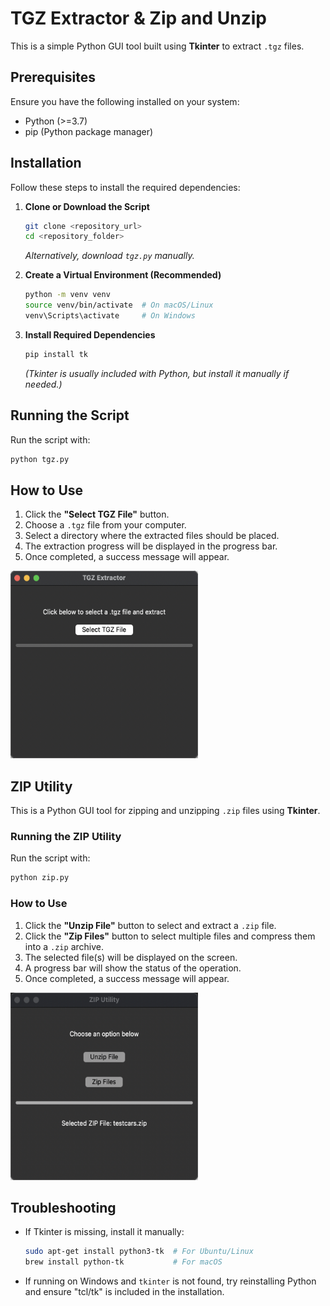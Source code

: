 # TGZ Extractor & Zip and Unzip 

This is a simple Python GUI tool built using **Tkinter** to extract `.tgz` files.

## Prerequisites
Ensure you have the following installed on your system:
- Python (>=3.7)
- pip (Python package manager)

## Installation
Follow these steps to install the required dependencies:

1. **Clone or Download the Script**
   ```sh
   git clone <repository_url>
   cd <repository_folder>
   ```
   *Alternatively, download `tgz.py` manually.*

2. **Create a Virtual Environment (Recommended)**
   ```sh
   python -m venv venv
   source venv/bin/activate  # On macOS/Linux
   venv\Scripts\activate     # On Windows
   ```

3. **Install Required Dependencies**
   ```sh
   pip install tk
   ```
   *(Tkinter is usually included with Python, but install it manually if needed.)*

## Running the Script
Run the script with:
```sh
python tgz.py
```

## How to Use
1. Click the **"Select TGZ File"** button.
2. Choose a `.tgz` file from your computer.
3. Select a directory where the extracted files should be placed.
4. The extraction progress will be displayed in the progress bar.
5. Once completed, a success message will appear.

<img src="imageszip/tgz.jpg" alt="TGZ Extractor" width="300" height="300">


## ZIP Utility
This is a Python GUI tool for zipping and unzipping `.zip` files using **Tkinter**.

### Running the ZIP Utility
Run the script with:
```sh
python zip.py
```

### How to Use
1. Click the **"Unzip File"** button to select and extract a `.zip` file.
2. Click the **"Zip Files"** button to select multiple files and compress them into a `.zip` archive.
3. The selected file(s) will be displayed on the screen.
4. A progress bar will show the status of the operation.
5. Once completed, a success message will appear.

<img src="imageszip/zip.jpg" alt="Zip & Unzip" width="300" height="300">

## Troubleshooting
- If Tkinter is missing, install it manually:
  ```sh
  sudo apt-get install python3-tk  # For Ubuntu/Linux
  brew install python-tk           # For macOS
  ```

- If running on Windows and `tkinter` is not found, try reinstalling Python and ensure "tcl/tk" is included in the installation.

